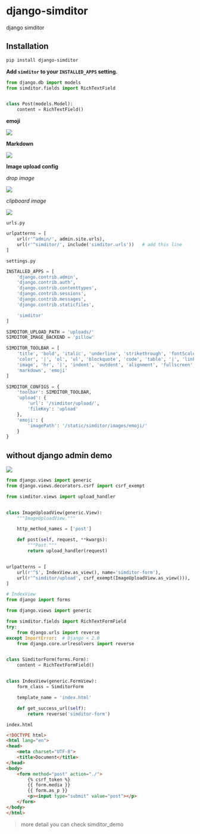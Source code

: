 # django-simditor
django simditor

Installation
------------

```bash
pip install django-simditor
```

**Add `simditor` to your `INSTALLED_APPS` setting.**

```python
from django.db import models
from simditor.fields import RichTextField


class Post(models.Model):
    content = RichTextField()
```

**emoji**

![](resources/emoji.png)

**Markdown**

![](resources/markdown.gif)

**Image upload config**

*drop image*

![](resources/dropimage.gif)

*clipboard image*

![](resources/clipboardimage.gif)


`urls.py`


```python
urlpatterns = [
    url(r'^admin/', admin.site.urls),
    url(r'^simditor/', include('simditor.urls'))   # add this line
]
```

`settings.py`

```python
INSTALLED_APPS = [
    'django.contrib.admin',
    'django.contrib.auth',
    'django.contrib.contenttypes',
    'django.contrib.sessions',
    'django.contrib.messages',
    'django.contrib.staticfiles',

    'simditor'
]

SIMDITOR_UPLOAD_PATH = 'uploads/'
SIMDITOR_IMAGE_BACKEND = 'pillow'

SIMDITOR_TOOLBAR = [
    'title', 'bold', 'italic', 'underline', 'strikethrough', 'fontScale',
    'color', '|', 'ol', 'ul', 'blockquote', 'code', 'table', '|', 'link',
    'image', 'hr', '|', 'indent', 'outdent', 'alignment', 'fullscreen',
    'markdown', 'emoji'
]

SIMDITOR_CONFIGS = {
    'toolbar': SIMDITOR_TOOLBAR,
    'upload': {
        'url': '/simditor/upload/',
        'fileKey': 'upload'
    },
    'emoji': {
        'imagePath': '/static/simditor/images/emoji/'
    }
}
```

## without django admin demo

![](without_admin.gif)

```python
from django.views import generic
from django.views.decorators.csrf import csrf_exempt

from simditor.views import upload_handler


class ImageUploadView(generic.View):
    """ImageUploadView."""

    http_method_names = ['post']

    def post(self, request, **kwargs):
        """Post."""
        return upload_handler(request)


urlpatterns = [
    url(r'^$', IndexView.as_view(), name='simditor-form'),
    url(r'^simditor/upload', csrf_exempt(ImageUploadView.as_view())),
]
```

```python
# IndexView
from django import forms

from django.views import generic

from simditor.fields import RichTextFormField
try:
    from django.urls import reverse
except ImportError:  # Django < 2.0
    from django.core.urlresolvers import reverse


class SimditorForm(forms.Form):
    content = RichTextFormField()


class IndexView(generic.FormView):
    form_class = SimditorForm

    template_name = 'index.html'

    def get_success_url(self):
        return reverse('simditor-form')
```

`index.html`

```html
<!DOCTYPE html>
<html lang="en">
<head>
    <meta charset="UTF-8">
    <title>Document</title>
</head>
<body>
    <form method="post" action="./">
        {% csrf_token %}
        {{ form.media }}
        {{ form.as_p }}
        <p><input type="submit" value="post"></p>
    </form>
</body>
</html>
```

> more detail you can check simditor_demo
